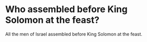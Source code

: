 # Who assembled before King Solomon at the feast?

All the men of Israel assembled before King Solomon at the feast.
